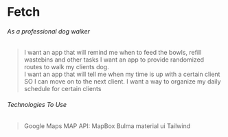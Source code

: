 # Fetch
###### As a professional dog walker 
>I want an app that will remind me when to feed the bowls, refill wastebins and other tasks 
>I want an app to provide randomized routes to walk my clients dog.  
>I want an app that will tell me when my time is up with a certain client  
>SO I can move on to the next client. 
>I want a way to organize my daily schedule for certain clients

###### Technologies To Use
>Google Maps
>MAP API: MapBox
>Bulma 
>material ui
>Tailwind
